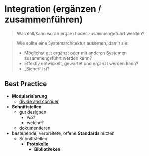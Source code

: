 # Integration (ergänzen / zusammenführen)

> Was soll/kann woran ergänzt oder zusammengeführt werden?

> Wie sollte eine Systemarchitektur aussehen, damit sie:
> * Möglichst gut ergänzt oder mit anderen Systemen zusammengeführt werden kann?
> * Effektiv entwickelt, gewartet und ergänzt werden kann?
> * „Sicher“ ist?

## Best Practice

* **Modularisierung**
  * [divide and conquer](https://de.wikipedia.org/wiki/Teile-und-herrsche-Verfahren)
* **Schnittstellen**
  * gut designen
    * wo?
    * welche?
  * dokumentieren
* bestehende, verbreitete, offene **Standards** nutzen
  * Schnittstellen
    * **Protokolle**
      * **Bibliotheken**
